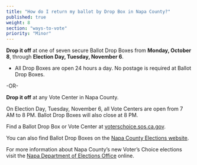 ```yaml
---
title: "How do I return my ballot by Drop Box in Napa County?"
published: true
weight: 8
section: "ways-to-vote"
priority: "Minor"
---
```


**Drop it off** at one of seven secure Ballot Drop Boxes from **Monday, October 8**, through **Election Day, Tuesday, November 6**.  

- All Drop Boxes are open 24 hours a day. No postage is required at Ballot Drop Boxes.  

-OR-

**Drop it off** at any Vote Center in Napa County.   

On Election Day, Tuesday, November 6, all Vote Centers are open from 7 AM to 8 PM. Ballot Drop Boxes will also close at 8 PM. 

Find a Ballot Drop Box or Vote Center at [voterschoice.sos.ca.gov](http://www.sos.ca.gov/elections/voters-choice-act/). 

You can also find Ballot Drop Boxes on the [Napa County Elections website](https://www.countyofnapa.org/2355/Drop-Box-Locations).

For more information about Napa County’s new Voter’s Choice elections visit the [Napa Department of Elections Office](https://www.countyofnapa.org/2121/The-Voters-Choice-Act) online. 
